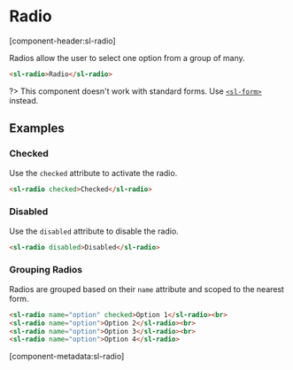 # Radio

[component-header:sl-radio]

Radios allow the user to select one option from a group of many.

```html preview
<sl-radio>Radio</sl-radio>
```

?> This component doesn't work with standard forms. Use [`<sl-form>`](/components/form.md) instead.

## Examples

### Checked

Use the `checked` attribute to activate the radio.

```html preview
<sl-radio checked>Checked</sl-radio>
```

### Disabled

Use the `disabled` attribute to disable the radio.

```html preview
<sl-radio disabled>Disabled</sl-radio>
```

### Grouping Radios

Radios are grouped based on their `name` attribute and scoped to the nearest form.

```html preview
<sl-radio name="option" checked>Option 1</sl-radio><br>
<sl-radio name="option">Option 2</sl-radio><br>
<sl-radio name="option">Option 3</sl-radio><br>
<sl-radio name="option">Option 4</sl-radio>
```

[component-metadata:sl-radio]
